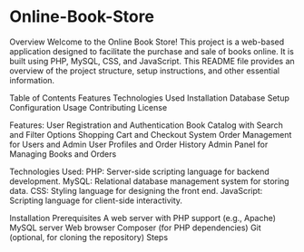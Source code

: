 # Online-Book-Store

Overview
Welcome to the Online Book Store! This project is a web-based application designed to facilitate the purchase and sale of books online. It is built using PHP, MySQL, CSS, and JavaScript. This README file provides an overview of the project structure, setup instructions, and other essential information.

Table of Contents
Features
Technologies Used
Installation
Database Setup
Configuration
Usage
Contributing
License

Features:
User Registration and Authentication
Book Catalog with Search and Filter Options
Shopping Cart and Checkout System
Order Management for Users and Admin
User Profiles and Order History
Admin Panel for Managing Books and Orders

Technologies Used:
PHP: Server-side scripting language for backend development.
MySQL: Relational database management system for storing data.
CSS: Styling language for designing the front end.
JavaScript: Scripting language for client-side interactivity.

Installation
Prerequisites
A web server with PHP support (e.g., Apache)
MySQL server
Web browser
Composer (for PHP dependencies)
Git (optional, for cloning the repository)
Steps
